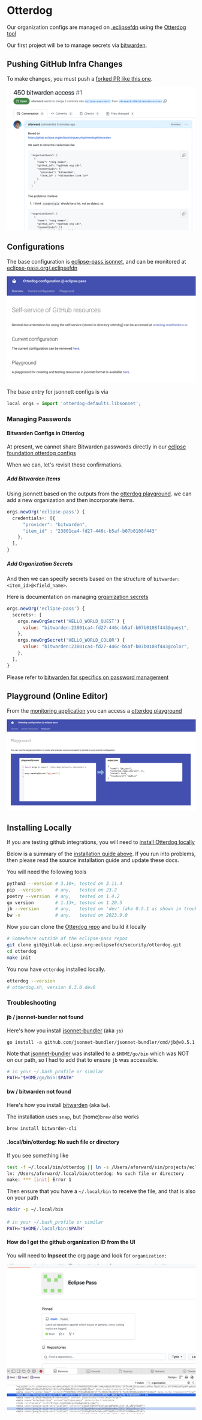 # Otterdog

Our organization configs are managed on [.eclipsefdn](https://github.com/eclipse-pass/.eclipsefdn)
using the [Otterdog tool](https://gitlab.eclipse.org/eclipsefdn/security/otterdog)

Our first project will be to manage secrets via [bitwarden](/docs/infra/bitwarden.md).

## Pushing GitHub Infra Changes

To make changes, you must push a [forked PR like this one](https://github.com/eclipse-pass/.eclipsefdn/pull/1).

![Sample PR](/docs/assets/otterdog/otterdog_sample_pr.png)


## Configurations

The base configuration is [eclipse-pass.jsonnet](https://github.com/eclipse-pass/.eclipsefdn/blob/main/otterdog/eclipse-pass.jsonnet),
and can be monitored at [eclipse-pass.org/.eclipsefdn](https://eclipse-pass.org/.eclipsefdn/)

![Otterdog Config Monitoring](/docs/assets/otterdog/dashboard.png)

The base entry for jsonnett configs is via

```javascript
local orgs = import 'otterdog-defaults.libsonnet';
```

### Managing Passwords

#### Bitwarden Configs in Otterdog

At present, we cannot share Bitwarden passwords directly in our
[eclipse foundation otterdog configs](https://gitlab.eclipse.org/eclipsefdn/security/otterdog#bitwarden)

When we can, let's revisit these confirmations.

##### Add Bitwarden Items

Using jsonnett based on the outputs from the
[otterdog playground](http://eclipse-pass.org/.eclipsefdn/playground/).
we can add a new organization and then incorporate items.

```javascript
orgs.newOrg('eclipse-pass') {
  credentials+: [{
      "provider": "bitwarden",
      "item_id" : "23801ca4-fd27-446c-b5af-b07b0108f443"
    },
  ],
}
```

##### Add Organization Secrets

And then we can specify secrets based on the structure of `bitwarden:<item_id>@<field_name>`.

Here is documentation on managing [organization secrets](https://otterdog.readthedocs.io/en/latest/reference/organization/secret/)

```javascript
orgs.newOrg('eclipse-pass') {
  secrets+: [
    orgs.newOrgSecret('HELLO_WORLD_QUEST') {
      value: "bitwarden:23801ca4-fd27-446c-b5af-b07b0108f443@quest",
    },
    orgs.newOrgSecret('HELLO_WORLD_COLOR') {
      value: "bitwarden:23801ca4-fd27-446c-b5af-b07b0108f443@color",
    },
  ],
}
```

Please refer to [bitwarden for specifics on password management](/docs/infra/bitwarden.md)

## Playground (Online Editor)

From the [monitoring application]((https://eclipse-pass.org/.eclipsefdn/)) you can access a [otterdog playground](http://eclipse-pass.org/.eclipsefdn/playground/)

![Otterdog Playground](/docs/assets/otterdog/playground.png)

## Installing Locally

If you are testing github integrations, you will need to [install Otterdog locally](https://otterdog.readthedocs.io/en/latest/install/)

Below is a summary of the [installation guide above](https://otterdog.readthedocs.io/en/latest/install/).
If you run into problems, then please read the source installation guide and update these docs.

You will need the following tools

```bash
python3 --version # 3.10+, tested on 3.11.4
pip --version     # any,   tested on 23.2
poetry --version  # any,   tested on 1.4.2
go version        # 1.13+, tested on 1.20.5
jb --version      # any,   tested on 'dev' (aka 0.5.1 as shown in troubleshooting below)
bw -v             # any,   tested on 2023.9.0
```

Now you can clone the [Otterdog repo](https://gitlab.eclipse.org/eclipsefdn/security/otterdog/)
and build it locally

```bash
# Somewhere outside of the eclipse-pass repos
git clone git@gitlab.eclipse.org:eclipsefdn/security/otterdog.git
cd otterdog
make init
```

You now have `otterdog` installed locally.

```bash
otterdog --version
# otterdog.sh, version 0.3.0.dev0
```

### Troubleshooting

#### jb / jsonnet-bundler not found

Here's how you install [jsonnet-bundler](https://github.com/jsonnet-bundler/jsonnet-bundler) (aka `jb`)

```
go install -a github.com/jsonnet-bundler/jsonnet-bundler/cmd/jb@v0.5.1
```

Note that [jsonnet-bundler](https://github.com/jsonnet-bundler/jsonnet-bundler) was installed to a `$HOME/go/bin` which was NOT
on our path, so I had to add that to ensure `jb` was accessible.

```bash
# in your ~/.bash_profile or similar
PATH="$HOME/go/bin:$PATH"
```

#### bw / bitwarden not found

Here's how you install [bitwarden](https://github.com/bitwarden/clients) (aka `bw`).

The installation uses `snap`, but (home)`brew` also works

```bash
brew install bitwarden-cli
```

#### .local/bin/otterdog: No such file or directory

If you see something like

```bash
test -f ~/.local/bin/otterdog || ln -s /Users/aforward/sin/projects/eclipse-pass/otterdog/otterdog.sh ~/.local/bin/otterdog
ln: /Users/aforward/.local/bin/otterdog: No such file or directory
make: *** [init] Error 1
```

Then ensure that you have a `~/.local/bin` to receive the file, and that is also on your path

```bash
mkdir -p ~/.local/bin

# in your ~/.bash_profile or similar
PATH="$HOME/.local/bin:$PATH"
```

#### How do I get the github organization ID from the UI

You will need to **Inpsect** the org page and look for `organization:`

![GitHub Organization ID](/docs/assets/github/ui_get_org_id.png)

